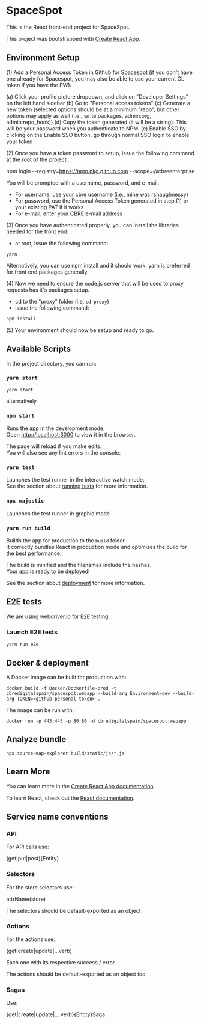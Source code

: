 # SpaceSpot

This is the React front-end project for SpaceSpot.

This project was bootstrapped with [Create React App](https://github.com/facebook/create-react-app).

## Environment Setup

(1) Add a Personal Access Token in Github for Spacespot (if you don't have one already for Spacespot, you may also be able to use your current GL token if you have the PW):

(a) Click your profile picture dropdown, and click on "Developer Settings" on the left hand sidebar
(b) Go to "Personal access tokens"
(c) Generate a new token (selected options should be at a minimum "repo", but other options may apply as well (i.e., write:packages, admin:org, admin:repo_hook))
(d) Copy the token generated (it will be a string).  This will be your password when you authenticate to NPM.
(e) Enable SSO by clicking on the Enable SSO button, go through normal SSO login to enable your token

(2) Once you have a token password to setup, issue the following command at the root of the project:

npm login --registry=https://npm.pkg.github.com --scope=@cbreenterprise

You will be prompted with a username, password, and e-mail.  
- For username, use your cbre username (i.e., mine was rshaughnessy)
- For password, use the Personal Access Token generated in step (1) or your existing PAT if it works
- For e-mail, enter your CBRE e-mail address

(3) Once you have authenticated properly, you can install the libraries needed for the front end:

- at root, issue the following command: 

`yarn`

Alternatively, you can use npm install and it should work, yarn is preferred for front end packages generally.

(4) Now we need to ensure the node.js server that will be used to proxy requests has it's packages setup.

- cd to the "proxy" folder (i.e, `cd proxy`)
- issue the following command:

`npm install`

(5) Your environment should now be setup and ready to go.


## Available Scripts

In the project directory, you can run:

### `yarn start`

```
yarn start
```

alternatively

### `npm start`


Runs the app in the development mode.<br>
Open [http://localhost:3000](http://localhost:3000) to view it in the browser.

The page will reload if you make edits.<br>
You will also see any lint errors in the console.

### `yarn test`

Launches the test runner in the interactive watch mode.<br>
See the section about [running tests](https://facebook.github.io/create-react-app/docs/running-tests) for more information.

### `npx majestic`

Launches the test runner in graphic mode

### `yarn run build`

Builds the app for production to the `build` folder.<br>
It correctly bundles React in production mode and optimizes the build for the best performance.

The build is minified and the filenames include the hashes.<br>
Your app is ready to be deployed!

See the section about [deployment](https://facebook.github.io/create-react-app/docs/deployment) for more information.

## E2E tests

We are using webdriver.io for E2E testing.

### Launch E2E tests

```
yarn run e2e
```

## Docker & deployment

A Docker image can be built for production with:

```
docker build -f Docker/Dockerfile-prod -t cbredigitalspain/spacespot:webapp --build-arg Environment=dev --build-arg TOKEN=<github-personal-token> .
```

The image can be run with:

```
docker run -p 443:443 -p 80:80 -d cbredigitalspain/spacespot:webapp
```

## Analyze bundle

```
npx source-map-explorer build/static/js/*.js
```

## Learn More

You can learn more in the [Create React App documentation](https://facebook.github.io/create-react-app/docs/getting-started).

To learn React, check out the [React documentation](https://reactjs.org/).

## Service name conventions

### API

For API calls use:

(get|put|post){Entity}

### Selectors

For the store selectors use:

attrName(store)

The selectors should be default-exported as an object

### Actions

For the actions use:

(get|create|update|...verb)

Each one with its respective success / error

The actions should be default-exported as an object too

### Sagas

Use:

{get|create|update|... verb}{Entity}Saga
